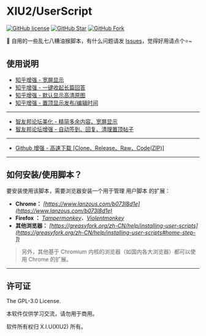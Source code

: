 # XIU2/UserScript

[![GitHub license](https://img.shields.io/github/license/XIU2/UserScript.svg?style=flat-square&color=4285dd)](https://github.com/XIU2/UserScript/blob/master/LICENSE)
[![GitHub Star](https://img.shields.io/github/stars/XIU2/UserScript.svg?style=flat-square&label=Star&color=4285dd)](https://github.com/XIU2/UserScript/stargazers)
[![GitHub Fork](https://img.shields.io/github/forks/XIU2/UserScript.svg?style=flat-square&label=Fork&color=4285dd)](https://github.com/XIU2/UserScript/network/members)

🔨 自用的一些乱七八糟油猴脚本，有什么问题请发 [Issues](https://github.com/XIU2/UserScript/issues/new/choose)，觉得好用请点个⭐~

## 使用说明

* [知乎增强 - 宽屏显示](https://greasyfork.org/scripts/412212)  
* [知乎增强 - 一键收起长篇回答](https://greasyfork.org/scripts/412205)  
* [知乎增强 - 默认显示高清原图](https://greasyfork.org/scripts/412217)  
* [知乎增强 - 置顶显示发布/编辑时间](https://greasyfork.org/scripts/412216)  
****
* [智友邦论坛美化 - 精简多余内容、宽屏显示](https://greasyfork.org/scripts/412361)  
* [智友邦论坛增强 - 自动签到、回复、清理置顶帖子](https://greasyfork.org/scripts/412362)  
****
* [Github 增强 - 高速下载 \[Clone、Release、Raw、Code(ZIP)\]](https://greasyfork.org/scripts/412245)  

****

## 如何安装/使用脚本？

要安装使用该脚本，需要浏览器安装一个用于管理 用户脚本 的扩展：  
- **Chrome：** *[https://www.lanzous.com/b073l8d1e](https://www.lanzous.com/b073l8d1e)*  
- **Firefox  ：** *[Tampermonkey](https://addons.mozilla.org/firefox/addon/tampermonkey/)、[Violentmonkey](https://addons.mozilla.org/firefox/addon/violentmonkey/)*  
- **其他浏览器：** *[https://greasyfork.org/zh-CN/help/installing-user-scripts](https://greasyfork.org/zh-CN/help/installing-user-scripts#home-step-1)*  

> 另外，其他基于 Chromium 内核的浏览器（如国内各大浏览器）都可以使用 Chrome 的扩展。  

****

## 许可证

The GPL-3.0 License.

本软件仅供学习交流，请勿用于商用。  

软件所有权归 X.I.U(XIU2) 所有。  